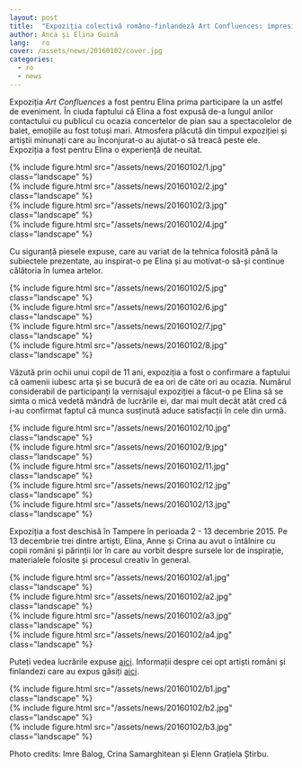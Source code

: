 ```yaml
---
layout: post
title:  "Expoziția colectivă româno-finlandeză Art Confluences: impresiile celui mai tânăr artist expozant"
author: Anca și Elina Guină
lang:   ro
cover: /assets/news/20160102/cover.jpg
categories:
  - ro
  - news
---
```


Expoziția _Art Confluences_ a fost pentru Elina prima participare la un astfel de eveniment. În ciuda faptului că Elina a fost expusă de-a lungul anilor contactului cu publicul cu ocazia concertelor de pian sau a spectacolelor de balet, emoțiile au fost totuși mari. Atmosfera plăcută din timpul expoziției și artiștii minunați care au înconjurat-o au ajutat-o să treacă peste ele. Expoziția a fost pentru Elina o experiență de neuitat.
 
<div class="row">
  <div class="col-md-3">
  </div>
  <div class="col-md-6">
    {% include figure.html src="/assets/news/20160102/1.jpg" class="landscape" %}
  </div>
</div>
<div class="row">
  <div class="col-md-4">
    {% include figure.html src="/assets/news/20160102/2.jpg" class="landscape" %}
  </div>
  <div class="col-md-4">
    {% include figure.html src="/assets/news/20160102/3.jpg" class="landscape" %}
  </div>
  <div class="col-md-4">
    {% include figure.html src="/assets/news/20160102/4.jpg" class="landscape" %}
  </div>
</div>

Cu siguranță piesele expuse, care au variat de la tehnica folosită până la subiectele prezentate, au inspirat-o pe Elina și au motivat-o să-și continue călătoria în lumea artelor.  

<div class="row">
  <div class="col-md-6">
    {% include figure.html src="/assets/news/20160102/5.jpg" class="landscape" %}
  </div>
  <div class="col-md-6">
    {% include figure.html src="/assets/news/20160102/6.jpg" class="landscape" %}
  </div>
  <div class="col-md-6">
    {% include figure.html src="/assets/news/20160102/7.jpg" class="landscape" %}
  </div>
  <div class="col-md-6">
    {% include figure.html src="/assets/news/20160102/8.jpg" class="landscape" %}
  </div>
</div>
 
Văzută prin ochii unui copil de 11 ani, expoziția a fost o confirmare a faptului că oamenii iubesc arta și se bucură de ea ori de câte ori au ocazia. Numărul considerabil de participanți la vernisajul expoziției a făcut-o pe Elina să se simta o mică vedetă mândră de lucrările ei, dar mai mult decât atât cred că i-au confirmat faptul că munca susținută aduce satisfacții în cele din urmă.

<div class="row">
  <div class="col-md-6">
    {% include figure.html src="/assets/news/20160102/10.jpg" class="landscape" %}
  </div>
  <div class="col-md-6">
    {% include figure.html src="/assets/news/20160102/9.jpg" class="landscape" %}
  </div>
  <div class="col-md-6">
    {% include figure.html src="/assets/news/20160102/11.jpg" class="landscape" %}
  </div>
</div>
<div class="row">
  <div class="col-md-6">
    {% include figure.html src="/assets/news/20160102/12.jpg" class="landscape" %}
  </div>
  <div class="col-md-6">
    {% include figure.html src="/assets/news/20160102/13.jpg" class="landscape" %}
  </div>
</div>

Expoziția a fost deschisă în Tampere în perioada 2 - 13 decembrie 2015. Pe 13 decembrie trei dintre artiști, Elina, Anne și Crina au avut o întâlnire cu copii români și părinții lor în care au vorbit despre sursele lor de inspirație, materialele folosite și procesul creativ în general.


<div class="row">
  <div class="col-md-6">
    {% include figure.html src="/assets/news/20160102/a1.jpg" class="landscape" %}
  </div>
  <div class="col-md-6">
    {% include figure.html src="/assets/news/20160102/a2.jpg" class="landscape" %}
  </div>
  <div class="col-md-6">
    {% include figure.html src="/assets/news/20160102/a3.jpg" class="landscape" %}
  </div>
  <div class="col-md-6">
    {% include figure.html src="/assets/news/20160102/a4.jpg" class="landscape" %}
  </div>
</div>

Puteți vedea lucrările expuse [aici](https://www.facebook.com/anne.alalantela/media_set?set=a.1124157957601823&type=3&__mref=message_bubble). Informații despre cei opt artiști români și finlandezi care au expus găsiți [aici](/news/en/2015/12/08/art-confluences.html).

<div class="row">
  <div class="col-md-6">
    {% include figure.html src="/assets/news/20160102/b1.jpg" class="landscape" %}
  </div>
  <div class="col-md-6">
    {% include figure.html src="/assets/news/20160102/b2.jpg" class="landscape" %}
  </div>
  <div class="col-md-3">
  </div>
  <div class="col-md-6">
    {% include figure.html src="/assets/news/20160102/b3.jpg" class="landscape" %}
  </div>
</div>

Photo credits: Imre Balog, Crina Samarghitean și Elenn Grațiela Știrbu.

